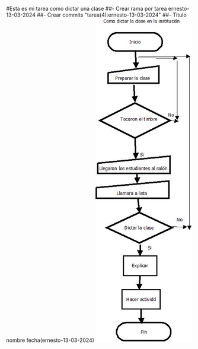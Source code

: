  #Esta es mi tarea  como dictar una clase
 ##- Crear rama  por tarea  ernesto-13-03-2024
 ##- Crear commits "tarea(4):ernesto-13-03-2024"
 ##- Titulo nombre fecha(ernesto-13-03-2024)
 ![](./Diagragrama.jpeg)